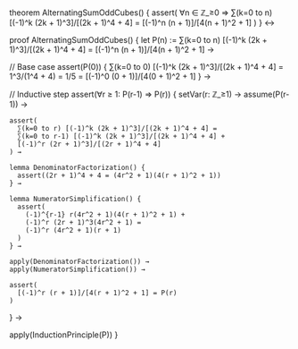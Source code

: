 theorem AlternatingSumOddCubes() {
  assert(
    ∀n ∈ ℤ_≥0 ⇒ 
    ∑(k=0 to n) [(-1)^k (2k + 1)^3]/[(2k + 1)^4 + 4] = 
    [(-1)^n (n + 1)]/[4(n + 1)^2 + 1]
  )
} ↔

proof AlternatingSumOddCubes() {
  let P(n) := ∑(k=0 to n) [(-1)^k (2k + 1)^3]/[(2k + 1)^4 + 4] = 
               [(-1)^n (n + 1)]/[4(n + 1)^2 + 1] →

  // Base case
  assert(P(0)) {
    ∑(k=0 to 0) [(-1)^k (2k + 1)^3]/[(2k + 1)^4 + 4] =
    1^3/(1^4 + 4) =
    1/5 =
    [(-1)^0 (0 + 1)]/[4(0 + 1)^2 + 1]
  } →

  // Inductive step
  assert(∀r ≥ 1: P(r-1) ⇒ P(r)) {
    setVar(r: ℤ_≥1) →
    assume(P(r-1)) →
    
    assert(
      ∑(k=0 to r) [(-1)^k (2k + 1)^3]/[(2k + 1)^4 + 4] =
      ∑(k=0 to r-1) [(-1)^k (2k + 1)^3]/[(2k + 1)^4 + 4] + 
      [(-1)^r (2r + 1)^3]/[(2r + 1)^4 + 4]
    ) →
    
    lemma DenominatorFactorization() {
      assert((2r + 1)^4 + 4 = (4r^2 + 1)(4(r + 1)^2 + 1))
    } →

    lemma NumeratorSimplification() {
      assert(
        (-1)^{r-1} r(4r^2 + 1)(4(r + 1)^2 + 1) + 
        (-1)^r (2r + 1)^3(4r^2 + 1) =
        (-1)^r (4r^2 + 1)(r + 1)
      )
    } →

    apply(DenominatorFactorization()) →
    apply(NumeratorSimplification()) →
    
    assert(
      [(-1)^r (r + 1)]/[4(r + 1)^2 + 1] = P(r)
    )
  } →

  apply(InductionPrinciple(P))
}